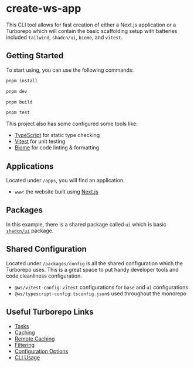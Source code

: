 # create-ws-app

This CLI tool allows for fast creation of either a Next.js application or a Turborepo which will contain the basic
scaffolding setup with batteries included `tailwind`, `shadcn/ui`, `biome`, and `vitest`.

## Getting Started

To start using, you can use the following commands:

```zsh
pnpm install

pnpm dev

pnpm build

pnpm test
```

This project also has some configured some tools like:

- [TypeScript](https://www.typescriptlang.org/) for static type checking
- [Vitest](https://vitest.dev/) for unit testing
- [Biome](https://biomejs.dev/) for code linting & formatting

## Applications

Located under `/apps`, you will find an application.

- `www`: the website built using [Next.js](https://nextjs.org/)

## Packages

In this example, there is a shared package called `ui` which is basic [`shadcn/ui`](https://ui.shadcn.com/) package.

## Shared Configuration

Located under `/packages/config` is all the shared configuration which the Turborepo uses. This is a great space to put
handy developer tools and code cleanliness configuration.

- `@ws/vitest-config`: `vitest` configurations for `base` and `ui` configurations
- `@ws/typescript-config`: `tsconfig.json`s used throughout the monorepo

## Useful Turborepo Links

- [Tasks](https://turbo.build/repo/docs/core-concepts/monorepos/running-tasks)
- [Caching](https://turbo.build/repo/docs/core-concepts/caching)
- [Remote Caching](https://turbo.build/repo/docs/core-concepts/remote-caching)
- [Filtering](https://turbo.build/repo/docs/core-concepts/monorepos/filtering)
- [Configuration Options](https://turbo.build/repo/docs/reference/configuration)
- [CLI Usage](https://turbo.build/repo/docs/reference/command-line-reference)
